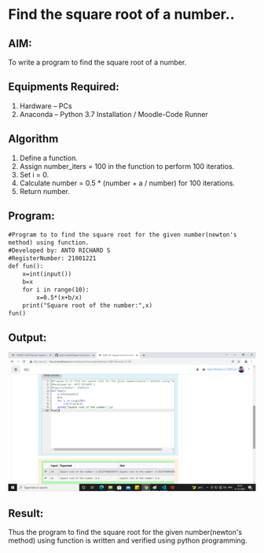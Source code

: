 # Find the square root of a number..

## AIM:
To write a program to find the square root of a number.

## Equipments Required:
1. Hardware – PCs
2. Anaconda – Python 3.7 Installation / Moodle-Code Runner

## Algorithm
1. Define a function.
2. Assign number_iters = 100 in the function to perform 100 iteratios.
3. Set i = 0.
4. Calculate  number = 0.5 * (number + a / number) for 100 iterations.
5. Return number.

## Program:
```
#Program to to find the square root for the given number(newton's method) using function.
#Developed by: ANTO RICHARD S 
#RegisterNumber: 21001221
def fun():
    x=int(input())
    b=x
    for i in range(10):
        x=0.5*(x+b/x)
    print("Square root of the number:",x)
fun()
```

## Output:
![square root of a number](sqrt.png)


## Result:
Thus the program to find the square root for the given number(newton's method) using function is written and verified using python programming.
